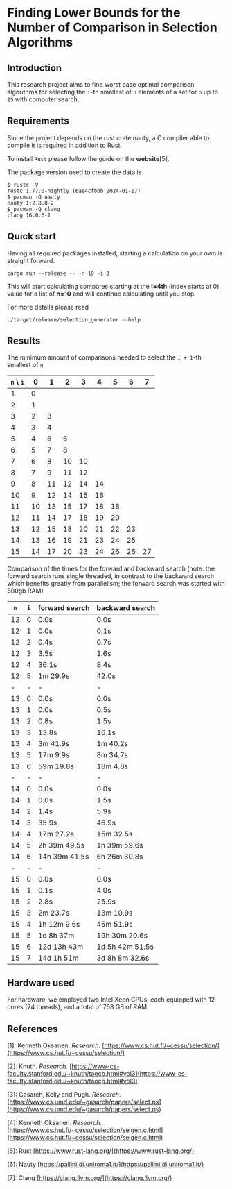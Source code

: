 # Finding Lower Bounds for the Number of Comparison in Selection Algorithms

## Introduction

This research project aims to find worst case optimal comparison algorithms for selecting the `i`-th smallest of `n` elements of a set for `n` up to `15` with computer search.


## Requirements

Since the project depends on the rust crate nauty, a C compiler able to compile it is required in addition to Rust. 

To install `Rust` please follow the guide on the **website**[5].

The package version used to create the data is

```shell
$ rustc -V
rustc 1.77.0-nightly (6ae4cfbbb 2024-01-17)
$ pacman -Q nauty
nauty 1:2.8.8-2
$ pacman -Q clang
clang 16.0.6-1
```


## Quick start

Having all required packages installed, starting a calculation on your own is straight forward.

```shell
cargo run --release -- -n 10 -i 3
```

This will start calculating compares starting at the **i=4th** (index starts at 0) value for a list of **n=10** and will continue calculating until you stop.

For more details please read

```shell
./target/release/selection_generator --help
```


## Results

The minimum amount of comparisons needed to select the `i + 1`-th smallest of `n`

| `n` \ `i` | 0  | 1  | 2  | 3  | 4  | 5  | 6  | 7  |
| -         | -  | -  | -  | -  | -  | -  | -  | -  |
| 1         | 0  |    |    |    |    |    |    |    |
| 2         | 1  |    |    |    |    |    |    |    |
| 3         | 2  | 3  |    |    |    |    |    |    |
| 4         | 3  | 4  |    |    |    |    |    |    |
| 5         | 4  | 6  | 6  |    |    |    |    |    |
| 6         | 5  | 7  | 8  |    |    |    |    |    |
| 7         | 6  | 8  | 10 | 10 |    |    |    |    |
| 8         | 7  | 9  | 11 | 12 |    |    |    |    |
| 9         | 8  | 11 | 12 | 14 | 14 |    |    |    |
| 10        | 9  | 12 | 14 | 15 | 16 |    |    |    |
| 11        | 10 | 13 | 15 | 17 | 18 | 18 |    |    |
| 12        | 11 | 14 | 17 | 18 | 19 | 20 |    |    |
| 13        | 12 | 15 | 18 | 20 | 21 | 22 | 23 |    |
| 14        | 13 | 16 | 19 | 21 | 23 | 24 | 25 |    |
| 15        | 14 | 17 | 20 | 23 | 24 | 26 | 26 | 27 |

Comparison of the times for the forward and backward search (note: the forward search runs single threaded, in contrast to the backward search which benefits greatly from parallelism; the forward search was started with 500gb RAM)

| `n` | `i` | forward search   | backward search |
| -   | -   | -                | -               |
| 12  | 0   | 0.0s             | 0.0s            |
| 12  | 1   | 0.0s             | 0.1s            |
| 12  | 2   | 0.4s             | 0.7s            |
| 12  | 3   | 3.5s             | 1.6s            |
| 12  | 4   | 36.1s            | 8.4s            |
| 12  | 5   | 1m 29.9s         | 42.0s           |
| -   | -   | -                | -               |
| 13  | 0   | 0.0s             | 0.0s            |
| 13  | 1   | 0.0s             | 0.5s            |
| 13  | 2   | 0.8s             | 1.5s            |
| 13  | 3   | 13.8s            | 16.1s           |
| 13  | 4   | 3m 41.9s         | 1m 40.2s        |
| 13  | 5   | 17m 9.9s         | 8m 34.7s        |
| 13  | 6   | 59m 19.8s        | 18m 4.8s        |
| -   | -   | -                | -               |
| 14  | 0   | 0.0s             | 0.0s            |
| 14  | 1   | 0.0s             | 1.5s            |
| 14  | 2   | 1.4s             | 5.9s            |
| 14  | 3   | 35.9s            | 46.9s           |
| 14  | 4   | 17m 27.2s        | 15m 32.5s       |
| 14  | 5   | 2h 39m 49.5s     | 1h 39m 59.6s    |
| 14  | 6   | 14h 39m 41.5s    | 6h 26m 30.8s    |
| -   | -   | -                | -               |
| 15  | 0   | 0.0s             | 0.0s            |
| 15  | 1   | 0.1s             | 4.0s            |
| 15  | 2   | 2.8s             | 25.9s           |
| 15  | 3   | 2m 23.7s         | 13m 10.9s       |
| 15  | 4   | 1h 12m 9.6s      | 45m 51.9s       |
| 15  | 5   | 1d 8h 37m        | 19h 30m 20.6s   |
| 15  | 6   | 12d 13h 43m      | 1d 5h 42m 51.5s |
| 15  | 7   | 14d 1h 51m       | 3d 8h 8m 32.6s  |


## Hardware used

For hardware, we employed two Intel Xeon CPUs, each equipped with 12 cores (24 threads), and a total of 768 GB of RAM.


## References

[1]: Kenneth Oksanen. _Research_. [https://www.cs.hut.fi/~cessu/selection/](https://www.cs.hut.fi/~cessu/selection/)

[2]: Knuth. _Research_. [https://www-cs-faculty.stanford.edu/~knuth/taocp.html#vol3](https://www-cs-faculty.stanford.edu/~knuth/taocp.html#vol3)

[3]: Gasarch, Kelly and Pugh. _Research_. [https://www.cs.umd.edu/~gasarch/papers/select.ps](https://www.cs.umd.edu/~gasarch/papers/select.ps)

[4]: Kenneth Oksanen. _Research_. [https://www.cs.hut.fi/~cessu/selection/selgen.c.html](https://www.cs.hut.fi/~cessu/selection/selgen.c.html)

[5]: Rust [https://www.rust-lang.org/](https://www.rust-lang.org/)

[6]: Nauty [https://pallini.di.uniroma1.it/](https://pallini.di.uniroma1.it/)

[7]: Clang [https://clang.llvm.org/](https://clang.llvm.org/)

